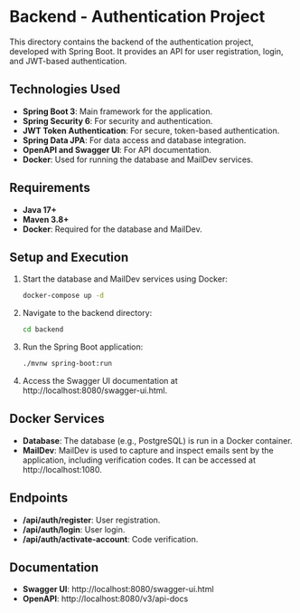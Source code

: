 # Backend - Authentication Project

This directory contains the backend of the authentication project, developed with Spring Boot. It provides an API for user registration, login, and JWT-based authentication.

## Technologies Used

- **Spring Boot 3**: Main framework for the application.
- **Spring Security 6**: For security and authentication.
- **JWT Token Authentication**: For secure, token-based authentication.
- **Spring Data JPA**: For data access and database integration.
- **OpenAPI and Swagger UI**: For API documentation.
- **Docker**: Used for running the database and MailDev services.

## Requirements

- **Java 17+**
- **Maven 3.8+**
- **Docker**: Required for the database and MailDev.

## Setup and Execution

1. Start the database and MailDev services using Docker:
   ```bash
   docker-compose up -d
   
2. Navigate to the backend directory:
   ```bash
   cd backend

3. Run the Spring Boot application:
   ```bash
   ./mvnw spring-boot:run

4. Access the Swagger UI documentation at http://localhost:8080/swagger-ui.html.

## Docker Services

- **Database**: The database (e.g., PostgreSQL) is run in a Docker container.
- **MailDev**: MailDev is used to capture and inspect emails sent by the application, including verification codes. It can be accessed at http://localhost:1080.

## Endpoints
- **/api/auth/register**: User registration.
- **/api/auth/login**: User login.
- **/api/auth/activate-account**: Code verification.

## Documentation
- **Swagger UI**: http://localhost:8080/swagger-ui.html
- **OpenAPI**: http://localhost:8080/v3/api-docs
